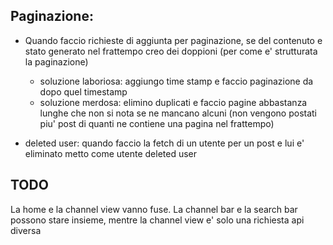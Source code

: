 ## Paginazione:

- Quando faccio richieste di aggiunta per paginazione, se del contenuto e stato generato nel frattempo creo dei doppioni (per come e' strutturata la paginazione)

  - soluzione laboriosa: aggiungo time stamp e faccio paginazione da dopo quel timestamp
  - soluzione merdosa: elimino duplicati e faccio pagine abbastanza lunghe che non si nota se ne mancano alcuni (non vengono postati piu' post di quanti ne contiene una pagina nel frattempo)

- deleted user: quando faccio la fetch di un utente per un post e lui e' eliminato metto come utente deleted user

## TODO

La home e la channel view vanno fuse. La channel bar e la search bar possono stare insieme, mentre la channel view e' solo una richiesta api diversa
